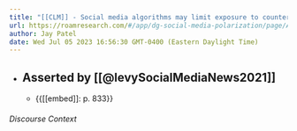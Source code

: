 ```yaml
---
title: "[[CLM]] - Social media algorithms may limit exposure to counter attitudinal news and thus increase polarization."
url: https://roamresearch.com/#/app/dg-social-media-polarization/page/AqQ69z9Ni
author: Jay Patel
date: Wed Jul 05 2023 16:56:30 GMT-0400 (Eastern Daylight Time)
---
```


- ## Asserted by [[@levySocialMediaNews2021]]
    - {{[[embed]]: p. 833}}

###### Discourse Context



